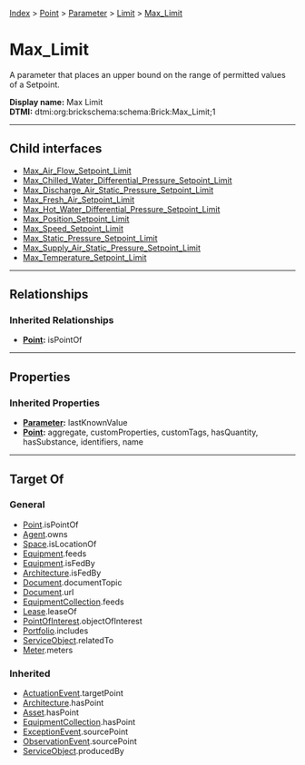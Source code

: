 [Index](../../../../index.md) > [Point](../../../Point.md) > [Parameter](../../Parameter.md) > [Limit](../Limit.md) > [Max_Limit](#)
# Max_Limit

A parameter that places an upper bound on the range of permitted values of a Setpoint.


**Display name:** Max Limit<br />
**DTMI:** dtmi:org:brickschema:schema:Brick:Max_Limit;1

---

## Child interfaces
* [Max_Air_Flow_Setpoint_Limit](Max_Air_Flow_Setpoint_Limit/Max_Air_Flow_Setpoint_Limit.md)
* [Max_Chilled_Water_Differential_Pressure_Setpoint_Limit](Max_Chilled_Water_Differential_Pressure_Setpoint_Limit.md)
* [Max_Discharge_Air_Static_Pressure_Setpoint_Limit](../Static_Pressure_Setpoint-/Max-/Max_Discharge_Air_Static_Pressure_Setpoint_Limit.md)
* [Max_Fresh_Air_Setpoint_Limit](Max_Fresh_Air_Setpoint_Limit.md)
* [Max_Hot_Water_Differential_Pressure_Setpoint_Limit](Max_Hot_Water_Differential_Pressure_Setpoint_Limit.md)
* [Max_Position_Setpoint_Limit](../Position-/Max_Position_Setpoint_Limit.md)
* [Max_Speed_Setpoint_Limit](../Speed_Setpoint-/Max-.md)
* [Max_Static_Pressure_Setpoint_Limit](../Static_Pressure_Setpoint-/Max-/Max_Static_Pressure_Setpoint_Limit.md)
* [Max_Supply_Air_Static_Pressure_Setpoint_Limit](../Static_Pressure_Setpoint-/Max-/Max_Supply_Air_Static_Pressure_Setpoint_Limit.md)
* [Max_Temperature_Setpoint_Limit](Max_Temperature_Setpoint_Limit/Max_Temperature_Setpoint_Limit.md)

---

## Relationships

### Inherited Relationships
* **[Point](../../../Point.md):** isPointOf

---

## Properties

### Inherited Properties
* **[Parameter](../../Parameter.md):** lastKnownValue
* **[Point](../../../Point.md):** aggregate, customProperties, customTags, hasQuantity, hasSubstance, identifiers, name

---

## Target Of
### General
* [Point](../../../Point.md).isPointOf
* [Agent](../../../../Agent/Agent.md).owns
* [Space](../../../../Space/Space.md).isLocationOf
* [Equipment](../../../../Asset/Equipment/Equipment.md).feeds
* [Equipment](../../../../Asset/Equipment/Equipment.md).isFedBy
* [Architecture](../../../../Space/Architecture/Architecture.md).isFedBy
* [Document](../../../../Information/Document/Document.md).documentTopic
* [Document](../../../../Information/Document/Document.md).url
* [EquipmentCollection](../../../../Collection/Equipment-.md).feeds
* [Lease](../../../../Event/Lease.md).leaseOf
* [PointOfInterest](../../../../Information/PointOfInterest.md).objectOfInterest
* [Portfolio](../../../../Collection/Portfolio.md).includes
* [ServiceObject](../../../../Information/ServiceObject/ServiceObject.md).relatedTo
* [Meter](../../../../Asset/Equipment/Meter/Meter.md).meters
### Inherited
* [ActuationEvent](../../../../Event/Point-/ActuationEvent.md).targetPoint
* [Architecture](../../../../Space/Architecture/Architecture.md).hasPoint
* [Asset](../../../../Asset/Asset.md).hasPoint
* [EquipmentCollection](../../../../Collection/Equipment-.md).hasPoint
* [ExceptionEvent](../../../../Event/Point-/ExceptionEvent.md).sourcePoint
* [ObservationEvent](../../../../Event/Point-/ObservationEvent.md).sourcePoint
* [ServiceObject](../../../../Information/ServiceObject/ServiceObject.md).producedBy
